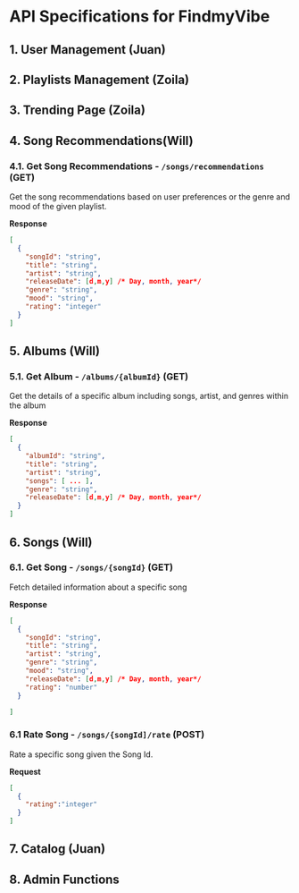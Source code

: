 # API Specifications for FindmyVibe
## 1. User Management (Juan)
## 2. Playlists Management (Zoila)
## 3. Trending Page (Zoila)


## 4. Song Recommendations(Will)

### 4.1. Get Song Recommendations - `/songs/recommendations` (GET)

Get the song recommendations based on user preferences or the genre and mood of the given playlist.

**Response**

```json
[
  {
    "songId": "string",
    "title": "string",
    "artist": "string",
    "releaseDate": [d,m,y] /* Day, month, year*/
    "genre": "string",
    "mood": "string",
    "rating": "integer"
  }
]
```
  
## 5. Albums (Will)

### 5.1. Get Album - `/albums/{albumId}` (GET)

Get the details of a specific album including songs, artist, and genres within the album

**Response**

```json
[
  {
    "albumId": "string",
    "title": "string",
    "artist": "string",
    "songs": [ ... ],
    "genre": "string",
    "releaseDate": [d,m,y] /* Day, month, year*/
  }
]
```

## 6. Songs (Will)

### 6.1. Get Song - `/songs/{songId}` (GET)

Fetch detailed information about a specific song

**Response**

```json
[
  {
    "songId": "string",
    "title": "string",
    "artist": "string",
    "genre": "string",
    "mood": "string",
    "releaseDate": [d,m,y] /* Day, month, year*/
    "rating": "number"
  }

]
```

### 6.1 Rate Song - `/songs/{songId]/rate` (POST)

Rate a specific song given the Song Id.

**Request**

```json
[
  {
    "rating":"integer"
  }
]
```

## 7. Catalog (Juan)
## 8. Admin Functions

